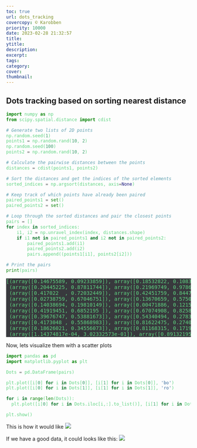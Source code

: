 ```yaml
---
toc: true
url: dots_tracking
covercopy: © Karobben
priority: 10000
date: 2023-02-28 21:32:57
title:
ytitle:
description:
excerpt:
tags:
category:
cover:
thumbnail:
---
```


## Dots tracking based on sorting nearest distance


```python
import numpy as np
from scipy.spatial.distance import cdist

# Generate two lists of 2D points
np.random.seed(1)
points1 = np.random.rand(10, 2)
np.random.seed(100)
points2 = np.random.rand(10, 2)

# Calculate the pairwise distances between the points
distances = cdist(points1, points2)

# Sort the distances and get the indices of the sorted elements
sorted_indices = np.argsort(distances, axis=None)

# Keep track of which points have already been paired
paired_points1 = set()
paired_points2 = set()

# Loop through the sorted distances and pair the closest points
pairs = []
for index in sorted_indices:
    i1, i2 = np.unravel_index(index, distances.shape)
    if i1 not in paired_points1 and i2 not in paired_points2:
        paired_points1.add(i1)
        paired_points2.add(i2)
        pairs.append((points1[i1], points2[i2]))

# Print the pairs
print(pairs)
```

<pre>
[(array([0.14675589, 0.09233859]), array([0.18532822, 0.10837689])),
 (array([0.20445225, 0.87811744]), array([0.21969749, 0.97862378])),
 (array([0.417022  , 0.72032449]), array([0.42451759, 0.84477613])),
 (array([0.02738759, 0.67046751]), array([0.13670659, 0.57509333])),
 (array([0.14038694, 0.19810149]), array([0.00471886, 0.12156912])),
 (array([0.41919451, 0.6852195 ]), array([0.67074908, 0.82585276])),
 (array([0.39676747, 0.53881673]), array([0.54340494, 0.27836939])),
 (array([0.4173048 , 0.55868983]), array([0.81622475, 0.27407375])),
 (array([0.18626021, 0.34556073]), array([0.81168315, 0.17194101])),
 (array([1.14374817e-04, 3.02332573e-01]), array([0.89132195, 0.20920212]))]
</pre>

Now, lets visualize them with a scatter plots

```python
import pandas as pd
import matplotlib.pyplot as plt

Dots = pd.DataFrame(pairs)

plt.plot([i[0] for i in Dots[0]], [i[1] for i in Dots[0]], 'bo')
plt.plot([i[0] for i in Dots[1]], [i[1] for i in Dots[1]], 'ro')

for i in range(len(Dots)):
  plt.plot([i[0] for i in Dots.iloc[i,:].to_list()], [i[1] for i in Dots.iloc[i,:].to_list()])

plt.show()
```

This is how it would like
![](https://s1.ax1x.com/2023/03/01/ppinxWF.png)


If we have a good data, it could looks like this:
![](https://s1.ax1x.com/2023/03/01/ppiuEFK.png)

<style>
pre {
  background-color:#38393d;
  color: #5fd381;
}
</style>
